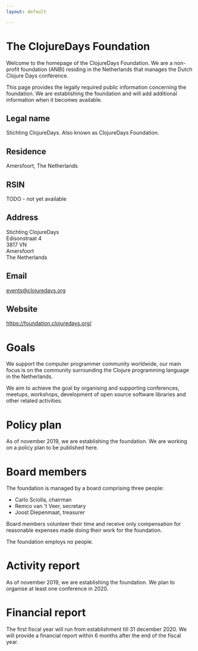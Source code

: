 ```yaml
---
layout: default

---
```

# The ClojureDays Foundation

Welcome to the homepage of the ClojureDays Foundation. We are a
non-profit foundation (ANBI) residing in the Netherlands that manages
the Dutch Clojure Days conference.

This page provides the legally required public information concerning
the foundation. We are establishing the foundation and will add
additional information when it becomes available.

## Legal name

Stichting ClojureDays. Also known as ClojureDays Foundation.

## Residence

Amersfoort, The Netherlands

## RSIN

TODO - not yet available

## Address

Stichting ClojureDays<br />
Edisonstraat 4<br />
3817 VN<br />
Amersfoort<br />
The Netherlands<br />

## Email

[events@clojuredays.org](mailto:events@clojuredays.org)

## Website

<https://foundation.clojuredays.org/>

# Goals

We support the computer programmer community worldwide, our main focus
is on the community surrounding the Clojure programming language in
the Netherlands.

We aim to achieve the goal by organising and supporting conferences,
meetups, workshops, development of open source software libraries
and other related activities.

# Policy plan

As of november 2019, we are establishing the foundation. We are
working on a policy plan to be published here.

# Board members

The foundation is managed by a board comprising three people:

-   Carlo Sciolla, chairman
-   Remco van 't Veer, secretary
-   Joost Diepenmaat, treasurer

Board members volunteer their time and receive only compensation for
reasonable expenses made doing their work for the foundation.

The foundation employs no people.

# Activity report

As of november 2019, we are establishing the foundation. We plan
to organise at least one conference in 2020.

# Financial report

The first fiscal year will run from establishment till 31
december 2020. We will provide a financial report within 6 months
after the end of the fiscal year.



